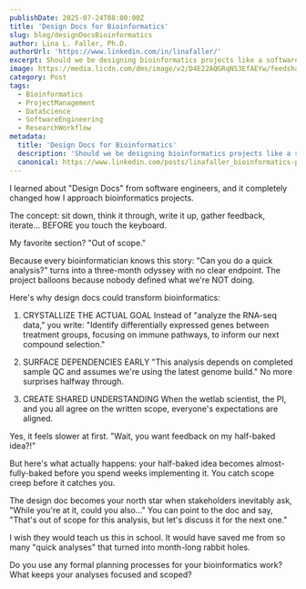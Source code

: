 ```yaml
---
publishDate: 2025-07-24T08:00:00Z
title: 'Design Docs for Bioinformatics'
slug: blog/designDocsBioinformatics
author: Lina L. Faller, Ph.D.
authorUrl: 'https://www.linkedin.com/in/linafaller/'
excerpt: Should we be designing bioinformatics projects like a software engineer?
image: https://media.licdn.com/dms/image/v2/D4E22AQGRqNS3EfAEYw/feedshare-shrink_2048_1536/B4EZg9JHyPGoAo-/0/1753372458780?e=1756339200&v=beta&t=qILTMVlGtmP3SdOhn3_zL_OANjUVESTI3JiKcstMjx8
category: Post
tags:
  - Bioinformatics
  - ProjectManagement
  - DataScience
  - SoftwareEngineering
  - ResearchWorkflow
metadata:
  title: 'Design Docs for Bioinformatics'
  description: 'Should we be designing bioinformatics projects like a software engineer?'
  canonical: https://www.linkedin.com/posts/linafaller_bioinformatics-projectmanagement-datascience-activity-7354177122690555904-PaHu?utm_source=share&utm_medium=member_desktop&rcm=ACoAAATZB5MBqJ_1K5vjD4H8pzXOCeXJAzwKjQs
---
```


I learned about "Design Docs" from software engineers, and it completely changed how I approach bioinformatics projects.

The concept: sit down, think it through, write it up, gather feedback, iterate... BEFORE you touch the keyboard.

My favorite section? "Out of scope."

Because every bioinformatician knows this story: "Can you do a quick analysis?" turns into a three-month odyssey with no clear endpoint. The project balloons because nobody defined what we're NOT doing.

Here's why design docs could transform bioinformatics:

1. CRYSTALLIZE THE ACTUAL GOAL Instead of "analyze the RNA-seq data," you write: "Identify differentially expressed genes between treatment groups, focusing on immune pathways, to inform our next compound selection."

2. SURFACE DEPENDENCIES EARLY "This analysis depends on completed sample QC and assumes we're using the latest genome build." No more surprises halfway through.

3. CREATE SHARED UNDERSTANDING When the wetlab scientist, the PI, and you all agree on the written scope, everyone's expectations are aligned.

Yes, it feels slower at first. "Wait, you want feedback on my half-baked idea?!"

But here's what actually happens: your half-baked idea becomes almost-fully-baked before you spend weeks implementing it. You catch scope creep before it catches you.

The design doc becomes your north star when stakeholders inevitably ask, "While you're at it, could you also..." You can point to the doc and say, "That's out of scope for this analysis, but let's discuss it for the next one."

I wish they would teach us this in school. It would have saved me from so many "quick analyses" that turned into month-long rabbit holes.

Do you use any formal planning processes for your bioinformatics work? What keeps your analyses focused and scoped?